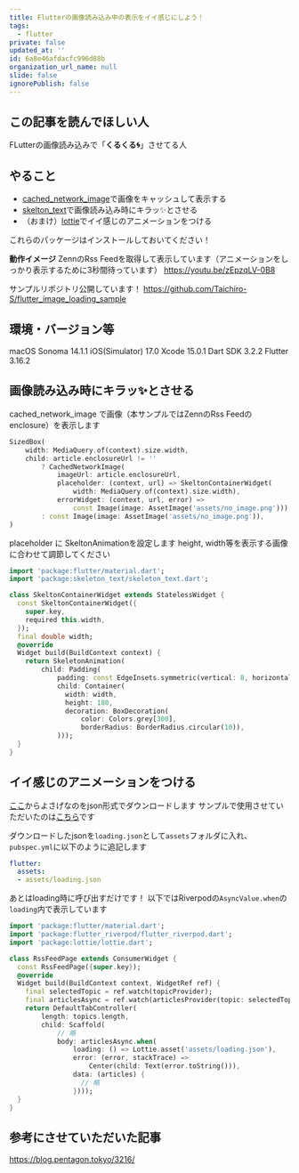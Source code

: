```yaml
---
title: Flutterの画像読み込み中の表示をイイ感じにしよう！
tags:
  - flutter
private: false
updated_at: ''
id: 6a8e46afdacfc996d88b
organization_url_name: null
slide: false
ignorePublish: false
---
```



## この記事を読んでほしい人

FLutterの画像読み込みで「**くるくる🌀**」させてる人

## やること

- [cached_network_image](https://pub.dev/packages/cached_network_image)で画像をキャッシュして表示する
- [skelton_text](https://pub.dev/packages/skeleton_text)で画像読み込み時にキラッ✨とさせる
- （おまけ）[lottie](https://pub.dev/packages/lottie)でイイ感じのアニメーションをつける

これらのパッケージはインストールしておいてください！

**動作イメージ**
ZennのRss Feedを取得して表示しています（アニメーションをしっかり表示するために3秒間待っています）
https://youtu.be/zEpzqLV-0B8

サンプルリポジトリ公開しています！
https://github.com/Taichiro-S/flutter_image_loading_sample

## 環境・バージョン等

macOS Sonoma 14.1.1
iOS(Simulator) 17.0
Xcode 15.0.1
Dart SDK 3.2.2
Flutter 3.16.2

## 画像読み込み時にキラッ✨とさせる

cached_network_image で画像（本サンプルではZennのRss Feedのenclosure）を表示します

```dart
SizedBox(
    width: MediaQuery.of(context).size.width,
    child: article.enclosureUrl != ''
        ? CachedNetworkImage(
            imageUrl: article.enclosureUrl,
            placeholder: (context, url) => SkeltonContainerWidget(
                width: MediaQuery.of(context).size.width),
            errorWidget: (context, url, error) =>
                const Image(image: AssetImage('assets/no_image.png')))
        : const Image(image: AssetImage('assets/no_image.png')),
)
```

placeholder に SkeltonAnimationを設定します
height, width等を表示する画像に合わせて調節してください

```dart
import 'package:flutter/material.dart';
import 'package:skeleton_text/skeleton_text.dart';

class SkeltonContainerWidget extends StatelessWidget {
  const SkeltonContainerWidget({
    super.key,
    required this.width,
  });
  final double width;
  @override
  Widget build(BuildContext context) {
    return SkeletonAnimation(
        child: Padding(
            padding: const EdgeInsets.symmetric(vertical: 8, horizontal: 10),
            child: Container(
              width: width,
              height: 180,
              decoration: BoxDecoration(
                  color: Colors.grey[300],
                  borderRadius: BorderRadius.circular(10)),
            )));
  }
}

```

## イイ感じのアニメーションをつける

[ここ](https://lottiefiles.com/featured)からよさげなのをjson形式でダウンロードします
サンプルで使用させていただいたのは[こちら](https://app.lottiefiles.com/animation/be46b59d-8aab-4f78-8878-033b8c47bd11?channel=web&source=public-animation&panel=download)です

ダウンロードしたjsonを`loading.json`として`assets`フォルダに入れ、`pubspec.yml`に以下のように追記します

```yml
flutter:
  assets:
  - assets/loading.json
```

あとはloading時に呼び出すだけです！
以下ではRiverpodの`AsyncValue.when`の`loading`内で表示しています

```dart
import 'package:flutter/material.dart';
import 'package:flutter_riverpod/flutter_riverpod.dart';
import 'package:lottie/lottie.dart';

class RssFeedPage extends ConsumerWidget {
  const RssFeedPage({super.key});
  @override
  Widget build(BuildContext context, WidgetRef ref) {
    final selectedTopic = ref.watch(topicProvider);
    final articlesAsync = ref.watch(articlesProvider(topic: selectedTopic));
    return DefaultTabController(
        length: topics.length,
        child: Scaffold(
            // 略
            body: articlesAsync.when(
                loading: () => Lottie.asset('assets/loading.json'),
                error: (error, stackTrace) =>
                    Center(child: Text(error.toString())),
                data: (articles) {
                  // 略
                })));
  }
}
```

## 参考にさせていただいた記事

https://blog.pentagon.tokyo/3216/
